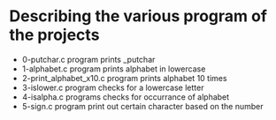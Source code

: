 # Describing the various program of the projects
- 0-putchar.c program prints _putchar
- 1-alphabet.c program prints alphabet in lowercase
- 2-print_alphabet_x10.c program prints alphabet 10 times 
- 3-islower.c program checks for  a lowercase letter
- 4-isalpha.c programs checks for occurrance of alphabet
- 5-sign.c program print out certain character based on the number 
